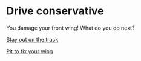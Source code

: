 # Drive conservative
You damage your front wing! What do you do next?

[Stay out on the track](stayout.md)

[Pit to fix your wing](pit1.md)
